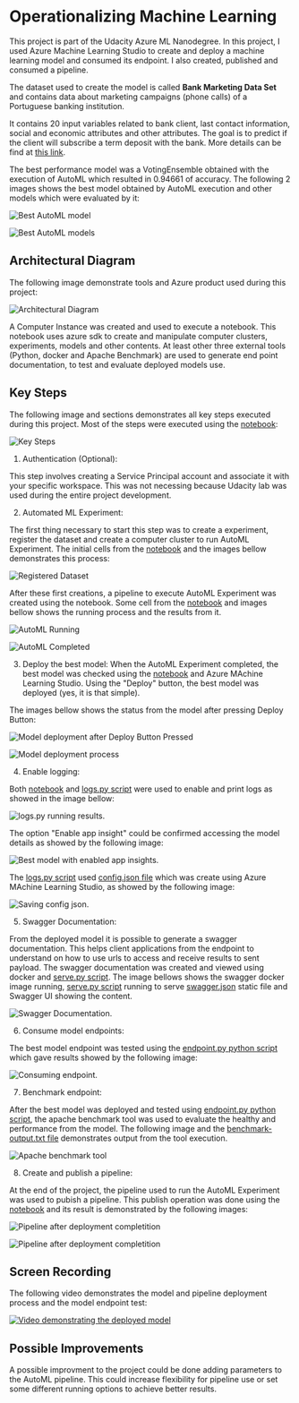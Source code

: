 
# Operationalizing Machine Learning

This project is part of the Udacity Azure ML Nanodegree. In this project, I used Azure Machine Learning Studio to create and deploy a machine learning model and consumed its endpoint. I also created, published and consumed a pipeline.

The dataset used to create the model is called **Bank Marketing Data Set** and contains data about marketing campaigns (phone calls) of a Portuguese banking institution. 

It contains 20 input variables related to bank client, last contact information, social and economic attributes and other attributes. The goal is to predict if the client will subscribe a term deposit with the bank. More details can be find at [this link](https://archive.ics.uci.edu/ml/datasets/Bank%20Marketing#).

The best performance model was a VotingEnsemble obtained with the execution of AutoML which resulted in 0.94661 of accuracy. The following 2 images shows the best model obtained by AutoML execution and other models which were evaluated by it:

![Best AutoML model](/docs/deploying_best_model.png?raw=true "Best AutoML model")

![Best AutoML models](/docs/automl_pipeline_models.png?raw=true "AutoML models")

## Architectural Diagram

The following image demonstrate tools and Azure product used during this project:

![Architectural Diagram](/docs/architectural-diagram.png?raw=true "Architectural Diagram from the project")

A Computer Instance was created and used to execute a notebook. This notebook uses azure sdk to create and manipulate computer clusters, experiments, models and other contents. At least other three external tools (Python, docker and Apache Benchmark) are used to generate end point documentation, to test and evaluate deployed models use.


## Key Steps

The following image and sections demonstrates all key steps executed during this project. Most of the steps were executed using the [notebook](/udacity-project.ipynb):

![Key Steps](/docs/key_steps_project2.png?raw=true "Key Steps from the project")


1. Authentication (Optional): 

This step involves creating a Service Principal account and associate it with your specific workspace. This was not necessing because Udacity lab was used during the entire project development.


2. Automated ML Experiment:

The first thing necessary to start this step was to create a experiment, register the dataset and create a computer cluster to run AutoML Experiment. The initial cells from the [notebook](/udacity-project.ipynb) and the images bellow demonstrates this process:

![Registered Dataset](/docs/registered_dataset.png?raw=true "Registered Dataset")

After these first creations, a pipeline to execute AutoML Experiment was created using the notebook. Some cell from the [notebook](/udacity-project.ipynb) and images bellow shows the running process and the results from it.

![AutoML Running](/docs/automl_pipeline_running.png?raw=true "AutoML Running")

![AutoML Completed](/docs/automl_pipeline_completed.png?raw=true "AutoML Completed")


3. Deploy the best model:
When the AutoML Experiment completed, the best model was checked using the [notebook](/udacity-project.ipynb) and Azure MAchine Learning Studio. Using the "Deploy" button, the best model was deployed (yes, it is that simple).

The images bellow shows the status from the model after pressing Deploy Button:

![Model deployment after Deploy Button Pressed](/docs/deploying_best_model.png?raw=true "Model deployment after Deploy Button Pressed")

![Model deployment process](/docs/deploying_best_model_2.png?raw=true "Model deployment process")


4. Enable logging:

Both [notebook](/udacity-project.ipynb) and [logs.py script](/logs.py) were used to enable and print logs as showed in the image bellow:

![logs.py running results](/docs/logs_py_results.png?raw=true "logs.py running results").

The option "Enable app insight" could be confirmed accessing the model details as showed by the following image:

![Best model with enabled app insights](/docs/best_model_with_app_insights.png?raw=true "Best model with enabled app insights").

The [logs.py script](/logs.py) used [config.json file](/config.json) which was create using Azure MAchine Learning Studio, as showed by the following image:

![Saving config json](/docs/saving_config_json.png?raw=true "Saving config json").

5. Swagger Documentation:

From the deployed model it is possible to generate a swagger documentation. This helps client applications from the endpoint to understand on how to use urls to access and receive results to sent payload. The swagger documentation was created and viewed using docker and [serve.py script](/swagger/serve.py). The image bellows shows the swagger docker image running, [serve.py script](/swagger/serve.py) running to serve [swagger.json](/swagger/swagger.json) static file and Swagger UI showing the content.

![Swagger Documentation](/docs/swagger-documentation.png?raw=true "Swagger Documentation").


6. Consume model endpoints:

The best model endpoint was tested using the [endpoint.py python script](endpoint.py) which gave results showed by the following image:

![Consuming endpoint](/docs/running_endpoint_py.png?raw=true "Consuming endpoint").


7. Benchmark endpoint:

After the best model was deployed and tested using [endpoint.py python script](endpoint.py), the apache benchmark tool was used to evaluate the healthy and performance from the model. The following image and the [benchmark-output.txt file](/benchmark/benchmark-output.txt) demonstrates output from the tool execution.

![Apache benchmark tool](/docs/apache-benchmark-output.png?raw=true "Apache benchmark tool")


8. Create and publish a pipeline:

At the end of the project, the pipeline used to run the AutoML Experiment was used to pubish a pipeline. This publish operation was done using the [notebook](/udacity-project.ipynb) and its result is demonstrated by the following images:

![Pipeline after deployment completition](/docs/pipeline_endpoint.png?raw=true "Pipeline after deployment completition")

![Pipeline after deployment completition](/docs/pipeline_endpoint_2.png?raw=true "Pipeline after deployment completition")



## Screen Recording

The following video demonstrates the model and pipeline deployment process and the model endpoint test:

[![Video demonstrating the deployed model](https://img.youtube.com/vi/8Wsxr50wCiw/0.jpg?raw=true)](https://www.youtube.com/watch?v=8Wsxr50wCiw)



## Possible Improvements

A possible improvment to the project could be done adding parameters to the AutoML pipeline. This could increase flexibility for pipeline use or set some different running options to achieve better results.
